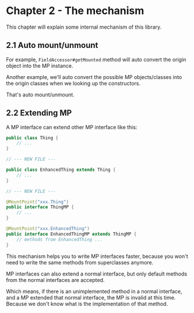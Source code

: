 # Chapter 2 - The mechanism

This chapter will explain some internal mechanism of this library.

## 2.1  Auto mount/unmount

For example, `FieldAccessor#getMounted` method will auto convert the origin object into the MP instance.

Another example, we'll auto convert the possible MP objects/classes into the origin classes when we
 looking up the constructors.

That's auto mount/unmount.

## 2.2  Extending MP

A MP interface can extend other MP interface like this:

```java
public class Thing {
    // ...
}

// --- NEW FILE ---

public class EnhancedThing extends Thing {
    // ...
}

// --- NEW FILE ---

@MountPoint("xxx.Thing")
public interface ThingMP {
    // ...
}

@MountPoint("xxx.EnhancedThing")
public interface EnhancedThingMP extends ThingMP {
    // methods from EnhancedThing ...
}
```

This mechanism helps you to write MP interfaces faster, because you won't need to write the same methods
 from superclasses anymore.

MP interfaces can also extend a normal interface, but only default methods from the normal interfaces are accepted.

Which means, if there is an unimplemented method in a normal interface, and a MP extended that normal interface,
 the MP is invalid at this time. Because we don't know what is the implementation of that method.
